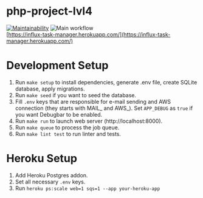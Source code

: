 # php-project-lvl4
[![Maintainability](https://api.codeclimate.com/v1/badges/2177a7c287a4880828c7/maintainability)](https://codeclimate.com/github/InfluxOW/php-project-lvl4/maintainability)
![Main workflow](https://github.com/InfluxOW/php-project-lvl4/workflows/Main%20workflow/badge.svg)\
[https://influx-task-manager.herokuapp.com/](https://influx-task-manager.herokuapp.com/)
# Development Setup
1. Run `make setup` to install dependencies, generate .env file, create SQLite database, apply migrations.
2. Run `make seed` if you want to seed the database.
3. Fill `.env` keys that are responsible for e-mail sending and AWS connection (they starts with MAIL_ and AWS_). Set `APP_DEBUG` as `true` if you want Debugbar to be enabled.
4. Run `make run` to launch web server (http://localhost:8000).
5. Run `make queue` to process the job queue.
6. Run `make lint test` to run linter and tests.
# Heroku Setup
1. Add Heroku Postgres addon.
2. Set all necessary `.env` keys.
3. Run `heroku ps:scale web=1 sqs=1 --app your-heroku-app`
